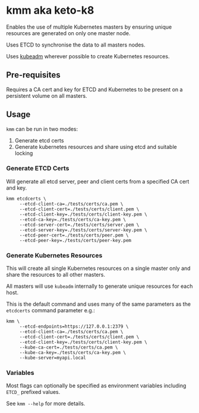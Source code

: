 # kmm aka keto-k8

Enables the use of multiple Kubernetes masters by ensuring unique resources are generated on only one master node.

Uses ETCD to synchronise the data to all masters nodes.

Uses [kubeadm](https://kubernetes.io/docs/admin/kubeadm/) wherever possible to create Kubernetes resources.

## Pre-requisites

Requires a CA cert and key for ETCD and Kubernetes to be present on a persistent volume on all masters.

## Usage

`kmm` can be run in two modes:

1. Generate etcd certs
2. Generate kubernetes resources and share using etcd and suitable locking

### Generate ETCD Certs

Will generate all etcd server, peer and client certs from a specified CA cert and key.

```
kmm etcdcerts \
     --etcd-client-ca=./tests/certs/ca.pem \
     --etcd-client-cert=./tests/certs/client.pem \
     --etcd-client-key=./tests/certs/client-key.pem \
     --etcd-ca-key=./tests/certs/ca-key.pem \
     --etcd-server-cert=./tests/certs/server.pem \
     --etcd-server-key=./tests/certs/server-key.pem \
     --etcd-peer-cert=./tests/certs/peer.pem \
     --etcd-peer-key=./tests/certs/peer-key.pem
```

### Generate Kubernetes Resources

This will create all single Kubernetes resources on a single master only and share the resources to all other masters.

All masters will use `kubeadm` internally to generate unique resources for each host.

This is the default command and uses many of the same parameters as the `etcdcerts` command parameter e.g.:

```
kmm \
     --etcd-endpoints=https://127.0.0.1:2379 \
     --etcd-client-ca=./tests/certs/ca.pem \
     --etcd-client-cert=./tests/certs/client.pem \
     --etcd-client-key=./tests/certs/client-key.pem \
     --kube-ca-cert=./tests/certs/ca.pem \
     --kube-ca-key=./tests/certs/ca-key.pem \
     --kube-server=myapi.local
```

### Variables

Most flags can optionally be specified as environment variables including `ETCD_` prefixed values.

See `kmm --help` for more details.
